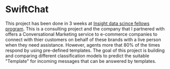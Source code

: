 # SwiftChat

This project has been done in 3 weeks at [Insight data scince fellows program](https://insightfellows.com/data-science). This is a consulting project and the company that I partnered with offers a Conversational Marketing service to e-commerce companies to connect with thier customers on behalf of these brands with a live person when they need assistance. However, agents more that 80% of the times respond by using pre-defined templates. The goal of this project is building and comparing different classification models to predict the suitable "Template" for incoming messages that can be answered by templates.
